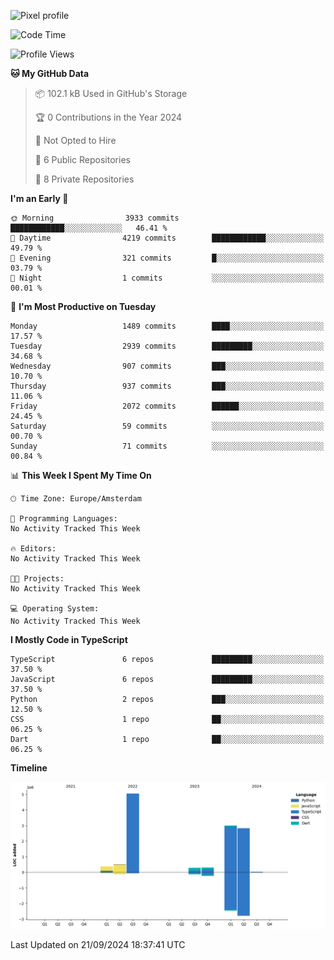 ![Pixel profile](https://pixel-profile.vercel.app/api/github-stats?username=Atchferox&screen_effect=true&theme=rainbow
)


<!--START_SECTION:waka-->
![Code Time](http://img.shields.io/badge/Code%20Time-415%20hrs%204%20mins-blue)

![Profile Views](http://img.shields.io/badge/Profile%20Views-0-blue)

**🐱 My GitHub Data** 

> 📦 102.1 kB Used in GitHub's Storage 
 > 
> 🏆 0 Contributions in the Year 2024
 > 
> 🚫 Not Opted to Hire
 > 
> 📜 6 Public Repositories 
 > 
> 🔑 8 Private Repositories 
 > 
**I'm an Early 🐤** 

```text
🌞 Morning                3933 commits        ████████████░░░░░░░░░░░░░   46.41 % 
🌆 Daytime                4219 commits        ████████████░░░░░░░░░░░░░   49.79 % 
🌃 Evening                321 commits         █░░░░░░░░░░░░░░░░░░░░░░░░   03.79 % 
🌙 Night                  1 commits           ░░░░░░░░░░░░░░░░░░░░░░░░░   00.01 % 
```
📅 **I'm Most Productive on Tuesday** 

```text
Monday                   1489 commits        ████░░░░░░░░░░░░░░░░░░░░░   17.57 % 
Tuesday                  2939 commits        █████████░░░░░░░░░░░░░░░░   34.68 % 
Wednesday                907 commits         ███░░░░░░░░░░░░░░░░░░░░░░   10.70 % 
Thursday                 937 commits         ███░░░░░░░░░░░░░░░░░░░░░░   11.06 % 
Friday                   2072 commits        ██████░░░░░░░░░░░░░░░░░░░   24.45 % 
Saturday                 59 commits          ░░░░░░░░░░░░░░░░░░░░░░░░░   00.70 % 
Sunday                   71 commits          ░░░░░░░░░░░░░░░░░░░░░░░░░   00.84 % 
```


📊 **This Week I Spent My Time On** 

```text
🕑︎ Time Zone: Europe/Amsterdam

💬 Programming Languages: 
No Activity Tracked This Week

🔥 Editors: 
No Activity Tracked This Week

🐱‍💻 Projects: 
No Activity Tracked This Week

💻 Operating System: 
No Activity Tracked This Week
```

**I Mostly Code in TypeScript** 

```text
TypeScript               6 repos             █████████░░░░░░░░░░░░░░░░   37.50 % 
JavaScript               6 repos             █████████░░░░░░░░░░░░░░░░   37.50 % 
Python                   2 repos             ███░░░░░░░░░░░░░░░░░░░░░░   12.50 % 
CSS                      1 repo              ██░░░░░░░░░░░░░░░░░░░░░░░   06.25 % 
Dart                     1 repo              ██░░░░░░░░░░░░░░░░░░░░░░░   06.25 % 
```



**Timeline**

![Lines of Code chart](https://raw.githubusercontent.com/Atchferox/Atchferox/main/assets/bar_graph.png)


 Last Updated on 21/09/2024 18:37:41 UTC
<!--END_SECTION:waka-->
